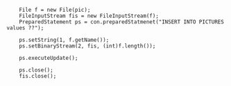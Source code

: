 <!--
Categories:
  - java
Tags:
  - java
  - binary
  - mysql
-->

        File f = new File(pic);
        FileInputStream fis = new FileInputStream(f);
        PreparedStatement ps = con.preparedStatmenet("INSERT INTO PICTURES values ??");
        
        ps.setString(1, f.getName());
        ps.setBinaryStream(2, fis, (int)f.length());
        
        ps.executeUpdate();
        
        ps.close();
        fis.close();